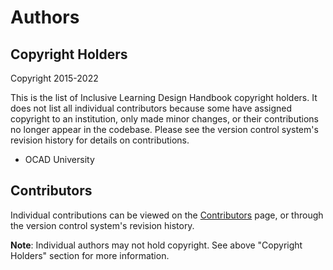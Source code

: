 # Authors

## Copyright Holders

Copyright 2015-2022

This is the list of Inclusive Learning Design Handbook copyright holders. It does not list all individual contributors
because some have assigned copyright to an institution, only made minor changes, or their contributions no longer appear
in the codebase. Please see the version control system's revision history for details on contributions.

* OCAD University

## Contributors

Individual contributions can be viewed on the
[Contributors](https://github.com/fluid-project/handbook.floeproject.org/graphs/contributors) page,
or through the version control system's revision history.

**Note**: Individual authors may not hold copyright. See above "Copyright Holders" section for more information.
